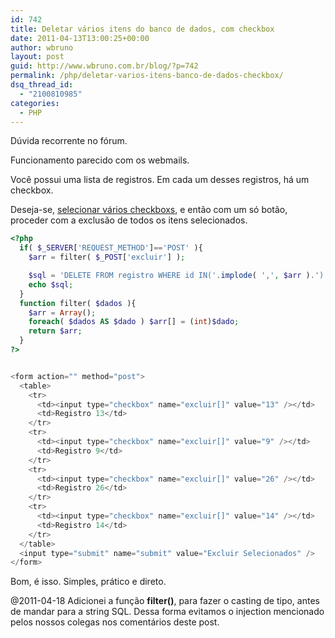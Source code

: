 ```yaml
---
id: 742
title: Deletar vários itens do banco de dados, com checkbox
date: 2011-04-13T13:00:25+00:00
author: wbruno
layout: post
guid: http://www.wbruno.com.br/blog/?p=742
permalink: /php/deletar-varios-itens-banco-de-dados-checkbox/
dsq_thread_id:
  - "2100810985"
categories:
  - PHP
---
```

Dúvida recorrente no fórum.

Funcionamento parecido com os webmails.

Você possui uma lista de registros. Em cada um desses registros, há um checkbox.

Deseja-se, [selecionar vários checkboxs](https://wbruno.com.br/jquery/selecionar-todos-checkb-ao-clicar-em-um-selecionar-check-ao-clicar-em-linha/), e então com um só botão, proceder com a exclusão de todos os itens selecionados.

<!--more-->

``` php
<?php
  if( $_SERVER['REQUEST_METHOD']=='POST' ){
    $arr = filter( $_POST['excluir'] );

    $sql = 'DELETE FROM registro WHERE id IN('.implode( ',', $arr ).')';
    echo $sql;
  }
  function filter( $dados ){
    $arr = Array();
    foreach( $dados AS $dado ) $arr[] = (int)$dado;
    return $arr;
  }
?>


<form action="" method="post">
  <table>
    <tr>
      <td><input type="checkbox" name="excluir[]" value="13" /></td>
      <td>Registro 13</td>
    </tr>
    <tr>
      <td><input type="checkbox" name="excluir[]" value="9" /></td>
      <td>Registro 9</td>
    </tr>
    <tr>
      <td><input type="checkbox" name="excluir[]" value="26" /></td>
      <td>Registro 26</td>
    </tr>
    <tr>
      <td><input type="checkbox" name="excluir[]" value="14" /></td>
      <td>Registro 14</td>
    </tr>
  </table>
  <input type="submit" name="submit" value="Excluir Selecionados" />
</form>
```

Bom, é isso. Simples, prático e direto.

@2011-04-18 Adicionei a função **filter()**, para fazer o casting de tipo, antes de mandar para a string SQL. Dessa forma evitamos o injection mencionado pelos nossos colegas nos comentários deste post.

